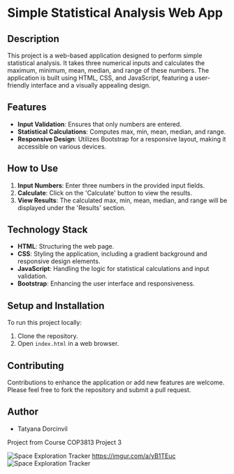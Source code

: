 # Simple Statistical Analysis Web App

## Description
This project is a web-based application designed to perform simple statistical analysis. It takes three numerical inputs and calculates the maximum, minimum, mean, median, and range of these numbers. The application is built using HTML, CSS, and JavaScript, featuring a user-friendly interface and a visually appealing design.

## Features
- **Input Validation**: Ensures that only numbers are entered.
- **Statistical Calculations**: Computes max, min, mean, median, and range.
- **Responsive Design**: Utilizes Bootstrap for a responsive layout, making it accessible on various devices.

## How to Use
1. **Input Numbers**: Enter three numbers in the provided input fields.
2. **Calculate**: Click on the 'Calculate' button to view the results.
3. **View Results**: The calculated max, min, mean, median, and range will be displayed under the 'Results' section.

## Technology Stack
- **HTML**: Structuring the web page.
- **CSS**: Styling the application, including a gradient background and responsive design elements.
- **JavaScript**: Handling the logic for statistical calculations and input validation.
- **Bootstrap**: Enhancing the user interface and responsiveness.

## Setup and Installation
To run this project locally:
1. Clone the repository.
2. Open `index.html` in a web browser.

## Contributing
Contributions to enhance the application or add new features are welcome. Please feel free to fork the repository and submit a pull request.

## Author
- Tatyana Dorcinvil

Project from Course COP3813 Project 3

![Space Exploration Tracker](https://imgur.com/9MJtYFT.gif) https://imgur.com/a/yB1TEuc
![Space Exploration Tracker](https://i.imgur.com/yB1TEuc.gif)
